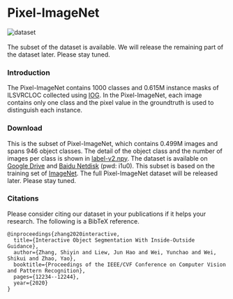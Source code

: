 # Pixel-ImageNet
![dataset](https://github.com/shiyinzhang/Pixel-ImageNet/blob/master/ims/ims.jpg "dataset")
<br />
<br />
The subset of the dataset is available. We will release the remaining part of the dataset later. Please stay tuned.
### Introduction
The Pixel-ImageNet contains 1000 classes and 0.615M instance masks of ILSVRCLOC collected using [IOG](https://github.com/shiyinzhang/Inside-Outside-Guidance "IOG"). 
In the Pixel-ImageNet, each image contains only one class and the pixel value in the groundtruth is used to distinguish each instance.

### Download
This is the subset of Pixel-ImageNet, which contains 0.499M images and spans 946 object classes. The detail of the object class and the number of images per class is shown in [label-v2.npy](https://github.com/shiyinzhang/Pixel-ImageNet/tree/master/dataset).
The dataset is available on [Google Drive](https://drive.google.com/file/d/1J917lGSFQtdtt0ublKgn3gDEYMOHY2cl/view?usp=sharing) and [Baidu Netdisk](https://pan.baidu.com/s/1fCfhxxKX6li69u_isTaZ9Q) (pwd: i1u0). This subset is based on the training set of [ImageNet](http://www.image-net.org/download).
The full Pixel-ImageNet dataset will be released later. Please stay tuned. 



### Citations
Please consider citing our dataset in your publications if it helps your research. The following is a BibTeX reference.

    @inproceedings{zhang2020interactive,
      title={Interactive Object Segmentation With Inside-Outside Guidance},
      author={Zhang, Shiyin and Liew, Jun Hao and Wei, Yunchao and Wei, Shikui and Zhao, Yao},
      booktitle={Proceedings of the IEEE/CVF Conference on Computer Vision and Pattern Recognition},
      pages={12234--12244},
      year={2020}
    }
